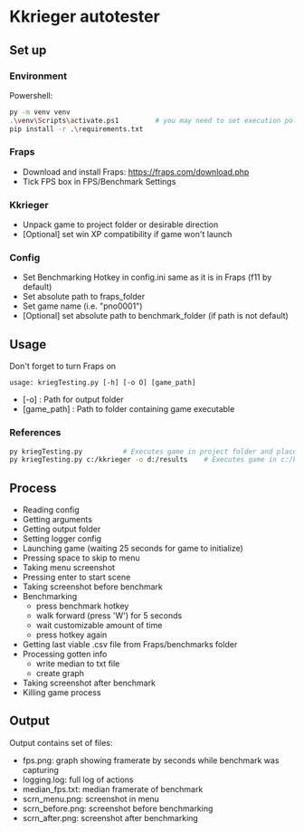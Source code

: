 # Kkrieger autotester

## Set up

### Environment
Powershell:
```sh
py -m venv venv
.\venv\Scripts\activate.ps1         # you may need to set execution policies
pip install -r .\requirements.txt
```

### Fraps
- Download and install Fraps: https://fraps.com/download.php
- Tick FPS box in FPS/Benchmark Settings

### Kkrieger
- Unpack game to project folder or desirable direction
- [Optional] set win XP compatibility if game won't launch

### Config
- Set Benchmarking Hotkey in config.ini same as it is in Fraps (f11 by default)
- Set absolute path to fraps_folder 
- Set game name (i.e. "pno0001")
- [Optional] set absolute path to benchmark_folder (if path is not default)

## Usage

Don't forget to turn Fraps on

```
usage: kriegTesting.py [-h] [-o O] [game_path] 
```

- [-o] : Path for output folder
- [game_path] : Path to folder containing game executable

### References
```sh
py kriegTesting.py          # Executes game in project folder and places results to proj/results/
py kriegTesting.py c:/kkrieger -o d:/results    # Executes game in c:/kkrieger/ folder and places results to d:/results/
```

## Process
- Reading config
- Getting arguments
- Getting output folder
- Setting logger config
- Launching game (waiting 25 seconds for game to initialize)
- Pressing space to skip to menu
- Taking menu screenshot
- Pressing enter to start scene
- Taking screenshot before benchmark
- Benchmarking
  - press benchmark hotkey
  - walk forward (press 'W') for 5 seconds
  - wait customizable amount of time
  - press hotkey again
- Getting last viable .csv file from Fraps/benchmarks folder
- Processing gotten info
  - write median to txt file
  - create graph
- Taking screenshot after benchmark
- Killing game process

## Output

Output contains set of files:
- fps.png: graph showing framerate by seconds while benchmark was capturing
- logging.log: full log of actions
- median_fps.txt: median framerate of benchmark
- scrn_menu.png: screenshot in menu
- scrn_before.png: screenshot before benchmarking
- scrn_after.png: screenshot after benchmarking